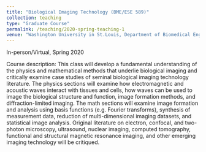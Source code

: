 ```yaml
---
title: "Biological Imaging Technology (BME/ESE 589)"
collection: teaching
type: "Graduate Course"
permalink: /teaching/2020-spring-teaching-1
venue: "Washington University in St.Louis, Department of Biomedical Engineering/ Department of Electrical and Systems Engineering"
---
```

In-person/Virtual, Spring 2020

Course description: This class will develop a fundamental understanding of the physics and mathematical methods that underlie biological imaging and critically examine case studies of seminal biological imaging technology literature. The physics sections will examine how electromagnetic and acoustic waves interact with tissues and cells, how waves can be used to image the biological structure and function, image formation methods, and diffraction-limited imaging. The math sections will examine image formation and analysis using basis functions (e.g. Fourier transforms), synthesis of measurement data, reduction of multi-dimensional imaging datasets, and statistical image analysis. Original literature on electron, confocal, and two-photon microscopy, ultrasound, nuclear imaging, computed tomography, functional and structural magnetic resonance imaging, and other emerging imaging technology will be critiqued.
